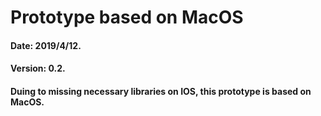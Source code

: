 # Prototype based on MacOS


#### Date: 2019/4/12.
#### Version: 0.2.
#### Duing to missing necessary libraries on IOS, this prototype is based on MacOS.
